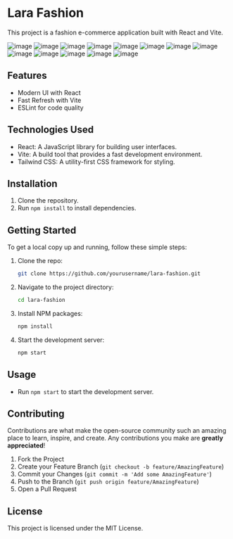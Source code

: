 # Lara Fashion

This project is a fashion e-commerce application built with React and Vite.

![image](https://github.com/user-attachments/assets/aa3cab3c-aeb2-4d96-8deb-d8baeb065ee2)
![image](https://github.com/user-attachments/assets/3e1615cf-2e8a-4d10-93f0-e180fbca0c0e)
![image](https://github.com/user-attachments/assets/ba555ef7-3c11-4445-b46f-fa75bf77adb1)
![image](https://github.com/user-attachments/assets/c91e59a7-39d7-4795-bf76-5a0a3e90c123)
![image](https://github.com/user-attachments/assets/086bb395-5658-44fa-8d4c-badb47a0ed84)
![image](https://github.com/user-attachments/assets/6048edf1-d0ca-4445-9a2d-2dc2197bb8eb)
![image](https://github.com/user-attachments/assets/9ad88245-72fc-48dc-a1a3-7ad5f6af9150)
![image](https://github.com/user-attachments/assets/35688467-f97a-43bb-b49a-55e5739c9854)
![image](https://github.com/user-attachments/assets/bec7c208-558d-4ec4-a27e-255bd4a0337c)
![image](https://github.com/user-attachments/assets/e45a5ba9-7ed1-49d8-853d-423d8429e9a5)
![image](https://github.com/user-attachments/assets/1f9f7ee4-aa02-4eb9-a8e5-88769b16a36f)
![image](https://github.com/user-attachments/assets/f4ab8277-5b3b-4d16-bda8-78aceb21059d)
![image](https://github.com/user-attachments/assets/84737b5b-b2a3-469d-9730-0798b387b6f2)



## Features
- Modern UI with React
- Fast Refresh with Vite
- ESLint for code quality

## Technologies Used
- React: A JavaScript library for building user interfaces.
- Vite: A build tool that provides a fast development environment.
- Tailwind CSS: A utility-first CSS framework for styling.

## Installation
1. Clone the repository.
2. Run `npm install` to install dependencies.

## Getting Started
To get a local copy up and running, follow these simple steps:

1. Clone the repo:
   ```bash
   git clone https://github.com/yourusername/lara-fashion.git
   ```
2. Navigate to the project directory:
   ```bash
   cd lara-fashion
   ```
3. Install NPM packages:
   ```bash
   npm install
   ```
4. Start the development server:
   ```bash
   npm start
   ```

## Usage
- Run `npm start` to start the development server.

## Contributing
Contributions are what make the open-source community such an amazing place to learn, inspire, and create. Any contributions you make are **greatly appreciated**!

1. Fork the Project
2. Create your Feature Branch (`git checkout -b feature/AmazingFeature`)
3. Commit your Changes (`git commit -m 'Add some AmazingFeature'`)
4. Push to the Branch (`git push origin feature/AmazingFeature`)
5. Open a Pull Request

## License
This project is licensed under the MIT License.
